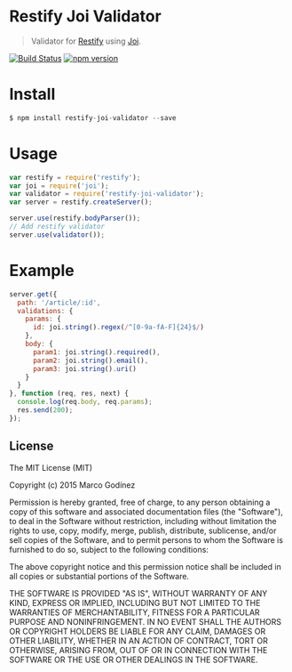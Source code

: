 Restify Joi Validator
===============
>Validator for [Restify](http://mcavage.me/node-restify) using [Joi](https://github.com/hapijs/joi).

[![Build Status](https://travis-ci.org/markotom/restify-joi-validator.svg?branch=master)](https://travis-ci.org/markotom/restify-joi-validator)
[![npm version](https://badge.fury.io/js/restify-joi-validator.svg)](http://badge.fury.io/js/restify-joi-validator)

#  Install

```js
$ npm install restify-joi-validator --save
```

# Usage

```js
var restify = require('restify');
var joi = require('joi');
var validator = require('restify-joi-validator');
var server = restify.createServer();

server.use(restify.bodyParser());
// Add restify validator
server.use(validator());
```

# Example

```js
server.get({
  path: '/article/:id',
  validations: {
    params: {
      id: joi.string().regex(/^[0-9a-fA-F]{24}$/)
    },
    body: {
      param1: joi.string().required(),
      param2: joi.string().email(),
      param3: joi.string().uri()
    }
  }
}, function (req, res, next) {
  console.log(req.body, req.params);
  res.send(200);
});
```

## License

The MIT License (MIT)

Copyright (c) 2015 Marco Godínez

Permission is hereby granted, free of charge, to any person obtaining a copy
of this software and associated documentation files (the "Software"), to deal
in the Software without restriction, including without limitation the rights
to use, copy, modify, merge, publish, distribute, sublicense, and/or sell
copies of the Software, and to permit persons to whom the Software is
furnished to do so, subject to the following conditions:

The above copyright notice and this permission notice shall be included in
all copies or substantial portions of the Software.

THE SOFTWARE IS PROVIDED "AS IS", WITHOUT WARRANTY OF ANY KIND, EXPRESS OR
IMPLIED, INCLUDING BUT NOT LIMITED TO THE WARRANTIES OF MERCHANTABILITY,
FITNESS FOR A PARTICULAR PURPOSE AND NONINFRINGEMENT. IN NO EVENT SHALL THE
AUTHORS OR COPYRIGHT HOLDERS BE LIABLE FOR ANY CLAIM, DAMAGES OR OTHER
LIABILITY, WHETHER IN AN ACTION OF CONTRACT, TORT OR OTHERWISE, ARISING FROM,
OUT OF OR IN CONNECTION WITH THE SOFTWARE OR THE USE OR OTHER DEALINGS IN
THE SOFTWARE.
